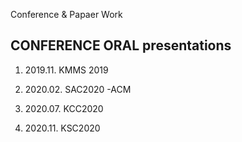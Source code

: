 Conference & Papaer Work

## CONFERENCE ORAL presentations 
1. 2019.11. KMMS 2019

2. 2020.02. SAC2020 -ACM

3. 2020.07. KCC2020

4. 2020.11. KSC2020



